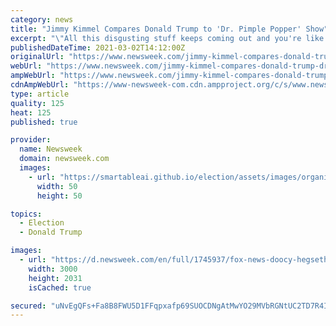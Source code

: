 ```yaml
---
category: news
title: "Jimmy Kimmel Compares Donald Trump to 'Dr. Pimple Popper' Show"
excerpt: "\"All this disgusting stuff keeps coming out and you're like 'Oh my god when is this going to end?' Kimmel said, mocking Trump's CPAC speech."
publishedDateTime: 2021-03-02T14:12:00Z
originalUrl: "https://www.newsweek.com/jimmy-kimmel-compares-donald-trump-dr-pimple-popper-1573141"
webUrl: "https://www.newsweek.com/jimmy-kimmel-compares-donald-trump-dr-pimple-popper-1573141"
ampWebUrl: "https://www.newsweek.com/jimmy-kimmel-compares-donald-trump-dr-pimple-popper-1573141?amp=1"
cdnAmpWebUrl: "https://www-newsweek-com.cdn.ampproject.org/c/s/www.newsweek.com/jimmy-kimmel-compares-donald-trump-dr-pimple-popper-1573141?amp=1"
type: article
quality: 125
heat: 125
published: true

provider:
  name: Newsweek
  domain: newsweek.com
  images:
    - url: "https://smartableai.github.io/election/assets/images/organizations/newsweek.com-50x50.jpg"
      width: 50
      height: 50

topics:
  - Election
  - Donald Trump

images:
  - url: "https://d.newsweek.com/en/full/1745937/fox-news-doocy-hegseth-trump-stolen-election.jpg"
    width: 3000
    height: 2031
    isCached: true

secured: "uNvEgQFs+Fa8B8FWU5D1FFqpxafp69SUOCDNgAtMwYO29MVbRGNtUC2TD7R4I5zkX1lFHp4t0oEHUG+zOfLhoT5PdMOmQAMHRMucY6bL8zcku6LwoTaA/npSrDYZEhlXRQK6H5avchW96LTLbmzW+IbpAAf0waYWazn0+QcluIASOLtRMNwOk5LMtAHRQM05/jtJKnTjrFsFxS/8tePGJw//DMUf+dFypGuMTugv0Z2FyRcZX/U4OMAbcrApce+bar+0Fg9CUl+svQYFSSGpGFpRVHCSMZ6raDhj/qOrZ6+5qzhKXzaFonokItXwXUmlSOK5k0MPGhFOwhvpc8wzAu91kuccMEAbJe/TWXXGCvo=;aPwXs8CmKk7lN5QpHGSfcg=="
---
```


